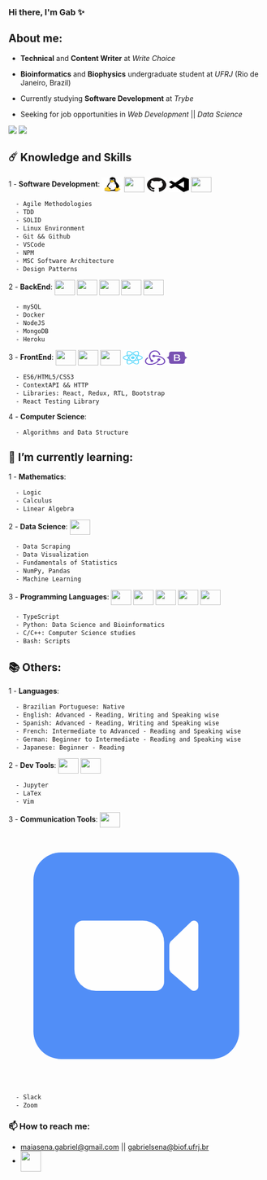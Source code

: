 ### Hi there, I'm Gab ✨

## About me:

   - **Technical** and **Content Writer** at _Write Choice_

   - **Bioinformatics** and **Biophysics** undergraduate student at _UFRJ_ (Rio de Janeiro, Brazil)
  
   - Currently studying **Software Development** at _Trybe_
  
   - Seeking for job opportunities in _Web Development_ || _Data Science_

   <img height="150px" src="https://github-readme-stats.vercel.app/api?username=saint-lag&show_icons=true&theme=dracula" />
   <img height="150px" src="https://github-readme-stats.vercel.app/api/top-langs/?username=saint-lag&layout=compact&theme=dracula&langs_count=2" />

## ☄️ Knowledge and Skills

   1 - **Software Development**:
    <img align="center" height="30" width="40" src="https://raw.githubusercontent.com/devicons/devicon/master/icons/linux/linux-original.svg">
    <img align="center" height="30" width="40" src="https://raw.githubusercontent.com/jmnote/z-icons/master/svg/git.svg" />
    <img align="center"  height="30" width="40" src="https://raw.githubusercontent.com/devicons/devicon/master/icons/github/github-original.svg"> 
    <img align="center"  height="30" width="40" src="https://raw.githubusercontent.com/devicons/devicon/master/icons/vscode/vscode-plain.svg">
    <img align="center"  height="30" width="40" src="https://cdn.jsdelivr.net/gh/devicons/devicon/icons/npm/npm-original-wordmark.svg" />
          
  
      - Agile Methodologies
      - TDD
      - SOLID
      - Linux Environment
      - Git && Github
      - VSCode
      - NPM
      - MSC Software Architecture
      - Design Patterns

   2 - **BackEnd**:
     <img align="center" height="30" width="40" src="https://cdn.jsdelivr.net/gh/devicons/devicon/icons/docker/docker-plain.svg" />
     <img align="center" height="30" width="40" src="https://cdn.jsdelivr.net/gh/devicons/devicon/icons/mysql/mysql-plain.svg" />
     <img align="center" height="30" width="40" src="https://cdn.jsdelivr.net/gh/devicons/devicon/icons/nodejs/nodejs-original.svg" />
     <img align="center" height="30" width="40" src="https://cdn.jsdelivr.net/gh/devicons/devicon/icons/mongodb/mongodb-plain.svg" />
     <img align="center" height="30" width="40" src="https://cdn.jsdelivr.net/gh/devicons/devicon/icons/heroku/heroku-original.svg" />
       

      - mySQL
      - Docker
      - NodeJS
      - MongoDB
      - Heroku

   3 - **FrontEnd**:
      <img align="center" height="30" width="40" src="https://cdn.jsdelivr.net/gh/devicons/devicon/icons/javascript/javascript-plain.svg" />
      <img align="center" height="30" width="40" src="https://cdn.jsdelivr.net/gh/devicons/devicon/icons/html5/html5-plain.svg" />
      <img align="center" height="30" width="40" src="https://cdn.jsdelivr.net/gh/devicons/devicon/icons/css3/css3-plain.svg" />
      <img align="center" height="30" width="40" src="https://raw.githubusercontent.com/devicons/devicon/master/icons/react/react-original.svg"> 
      <img align="center" height="30" width="40" src="https://raw.githubusercontent.com/devicons/devicon/master/icons/redux/redux-original.svg">
      <img align="center" height="30" width="40" src="https://raw.githubusercontent.com/devicons/devicon/master/icons/bootstrap/bootstrap-plain.svg"> 
      
      - ES6/HTML5/CSS3
      - ContextAPI && HTTP
      - Libraries: React, Redux, RTL, Bootstrap
      - React Testing Library

   4 - **Computer Science**:
  
      - Algorithms and Data Structure

## 🌱 I’m currently learning:
      
  1 - **Mathematics**:
  
      - Logic
      - Calculus
      - Linear Algebra
  
  2 - **Data Science**:
       <img align="center" height="30" width="40" src="https://cdn.jsdelivr.net/gh/devicons/devicon/icons/numpy/numpy-original.svg" />
          
      - Data Scraping
      - Data Visualization
      - Fundamentals of Statistics
      - NumPy, Pandas 
      - Machine Learning
   
  3 - **Programming Languages**:
      <img align="center" height="30" width="40" src="https://cdn.jsdelivr.net/gh/devicons/devicon/icons/typescript/typescript-original.svg" />
      <img align="center" height="30" width="40" src="https://cdn.jsdelivr.net/gh/devicons/devicon/icons/python/python-original.svg">
      <img align="center" height="30" width="40" src="https://cdn.jsdelivr.net/gh/devicons/devicon/icons/c/c-original.svg" />
      <img align="center" height="30" width="40" src="https://cdn.jsdelivr.net/gh/devicons/devicon/icons/cplusplus/cplusplus-original.svg" />
      <img align="center" height="30" width="40" src="https://raw.githubusercontent.com/jmnote/z-icons/master/svg/bash.svg" />
   
      - TypeScript
      - Python: Data Science and Bioinformatics
      - C/C++: Computer Science studies
      - Bash: Scripts
      

## 📚  Others: 
  
  1 - **Languages**:
      
      - Brazilian Portuguese: Native
      - English: Advanced - Reading, Writing and Speaking wise
      - Spanish: Advanced - Reading, Writing and Speaking wise
      - French: Intermediate to Advanced - Reading and Speaking wise
      - German: Beginner to Intermediate - Reading and Speaking wise
      - Japanese: Beginner - Reading
    
      
  2 - **Dev Tools**:
      <img align="center" height="30" width="40" src="https://cdn.jsdelivr.net/gh/devicons/devicon/icons/latex/latex-original.svg" />
      <img align="center" height="30" width="40" src="https://cdn.jsdelivr.net/gh/devicons/devicon/icons/vim/vim-original.svg" />

      - Jupyter
      - LaTex
      - Vim
          
   
 3 - **Communication Tools**:
      <img align="center" height="30" width="40" src="https://cdn.jsdelivr.net/gh/devicons/devicon/icons/slack/slack-original.svg" />
      <img src="data:image/svg+xml,%3C%3Fxml version='1.0' %3F%3E%3Csvg data-name='Layer 1' id='Layer_1' viewBox='0 0 512 512' xmlns='http://www.w3.org/2000/svg'%3E%3Ctitle/%3E%3Crect fill='%23518ef7' height='412.22' rx='55.43' width='412.22' x='49.89' y='49.89'/%3E%3Cpath d='M149.35,185.93H268.53A43.06,43.06,0,0,1,311.59,229V308.6a17.47,17.47,0,0,1-17.47,17.47H174.93A43.06,43.06,0,0,1,131.87,283V203.4A17.47,17.47,0,0,1,149.35,185.93Z' fill='%23fefefe'/%3E%3Cpath d='M366.38,324.53,327.6,291.3A14.24,14.24,0,0,1,322,280v-44a14.24,14.24,0,0,1,5.64-11.34l38.78-37.13a8.8,8.8,0,0,1,13.75,7.27V317.26A8.8,8.8,0,0,1,366.38,324.53Z' fill='%23fefefe'/%3E%3C/svg%3E" />
      
      - Slack
      - Zoom 

### 📫 How to reach me:
      
   - maiasena.gabriel@gmail.com || gabrielsena@biof.ufrj.br
   - <a href="https://www.linkedin.com/in/gabrielmaiaoficial/" target="_blank">
            <img align="center" height="40" width="40" src="https://cdn.jsdelivr.net/gh/devicons/devicon/icons/linkedin/linkedin-original.svg" />
     </a>

